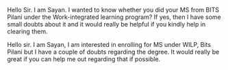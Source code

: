 Hello Sir. I am Sayan. I wanted to know whether you did your MS from BITS Pilani under the Work-integrated learning program? If yes, then I have some small doubts about it and it would really be helpful if you kindly help in clearing them.



Hello sir. I am Sayan, I am interested in enrolling for MS under WILP, Bits Pilani but I have a couple of doubts regarding the degree. It would really be great if you can help me out regarding that if possible.

